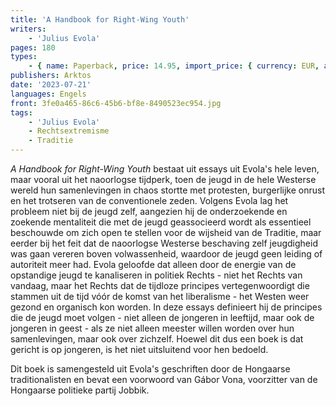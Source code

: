 ```yaml
---
title: 'A Handbook for Right-Wing Youth'
writers:
    - 'Julius Evola'
pages: 180
types:
    - { name: Paperback, price: 14.95, import_price: { currency: EUR, amount: 11.84 }, isbn: 978-1-912079-60-5 }
publishers: Arktos
date: '2023-07-21'
languages: Engels
front: 3fe0a465-86c6-45b6-bf8e-8490523ec954.jpg
tags:
    - 'Julius Evola'
    - Rechtsextremisme
    - Traditie
---
```


*A Handbook for Right-Wing Youth* bestaat uit essays uit Evola's hele leven, maar vooral uit het naoorlogse tijdperk, toen de jeugd in de hele Westerse wereld hun samenlevingen in chaos stortte met protesten, burgerlijke onrust en het trotseren van de conventionele zeden. Volgens Evola lag het probleem niet bij de jeugd zelf, aangezien hij de onderzoekende en zoekende mentaliteit die met de jeugd geassocieerd wordt als essentieel beschouwde om zich open te stellen voor de wijsheid van de Traditie, maar eerder bij het feit dat de naoorlogse Westerse beschaving zelf jeugdigheid was gaan vereren boven volwassenheid, waardoor de jeugd geen leiding of autoriteit meer had. Evola geloofde dat alleen door de energie van de opstandige jeugd te kanaliseren in politiek Rechts - niet het Rechts van vandaag, maar het Rechts dat de tijdloze principes vertegenwoordigt die stammen uit de tijd vóór de komst van het liberalisme - het Westen weer gezond en organisch kon worden. In deze essays definieert hij de principes die de jeugd moet volgen - niet alleen de jongeren in leeftijd, maar ook de jongeren in geest - als ze niet alleen meester willen worden over hun samenlevingen, maar ook over zichzelf. Hoewel dit dus een boek is dat gericht is op jongeren, is het niet uitsluitend voor hen bedoeld.

Dit boek is samengesteld uit Evola's geschriften door de Hongaarse traditionalisten en bevat een voorwoord van Gábor Vona, voorzitter van de Hongaarse politieke partij Jobbik.

